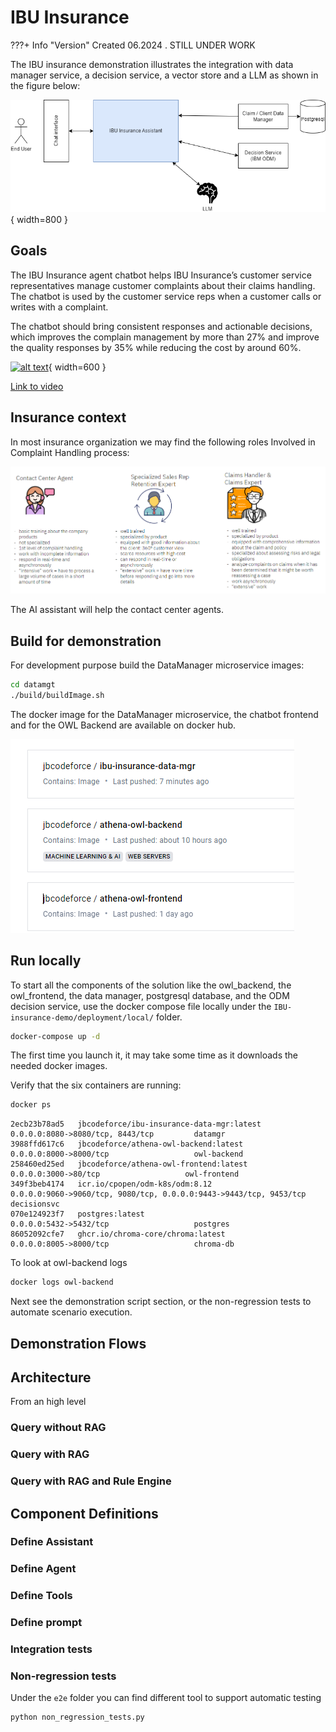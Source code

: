 # IBU Insurance

???+ Info "Version"
    Created 06.2024 . STILL UNDER WORK

The IBU insurance demonstration illustrates the integration with data manager service, a decision service, a vector store and a LLM as shown in the figure below:

![](./diagrams/ibu_ins_sys_ctx.drawio.png){ width=800 }

## Goals

The IBU Insurance agent chatbot helps IBU Insurance’s customer service representatives manage customer complaints about their claims handling. The chatbot is used by the customer service reps when a customer calls or writes with a complaint.

The chatbot should bring consistent responses and actionable decisions, which improves the complain management by more than 27% and improve the quality responses by 35% while reducing the cost by around 60%. 


[![alt text](https://img.youtube.com/vi/fGEU_obHM5M/0.jpg)](https://www.youtube.com/watch?v=fGEU_obHM5M){ width=600 }

[Link to video](https://www.youtube.com/watch?v=fGEU_obHM5M)


## Insurance context

In most insurance organization we may find the following roles Involved in Complaint Handling process:

![](./images/insurance/complaint-stakeholders.PNG)

The AI assistant will help the contact center agents.

## Build for demonstration

For development purpose build the DataManager microservice images:

```sh
cd datamgt
./build/buildImage.sh
```

The docker image for the DataManager microservice, the chatbot frontend and for the OWL Backend are available on docker hub.

![](./images/insurance/dock-hub-images.PNG)

## Run locally

To start all the components of the solution like the owl_backend, the owl_frontend, the data manager, postgresql database, and the ODM decision service, use the docker compose file locally under the `IBU-insurance-demo/deployment/local/` folder. 

```sh
docker-compose up -d 
```

The first time you launch it, it may take some time as it downloads the needed docker images.

Verify that the six containers are running:

```sh
docker ps
```

```
2ecb23b78ad5   jbcodeforce/ibu-insurance-data-mgr:latest  0.0.0.0:8080->8080/tcp, 8443/tcp         datamgr
3988ffd617c6   jbcodeforce/athena-owl-backend:latest      0.0.0.0:8000->8000/tcp                   owl-backend
258460ed25ed   jbcodeforce/athena-owl-frontend:latest      0.0.0.0:3000->80/tcp                   owl-frontend
349f3beb4174   icr.io/cpopen/odm-k8s/odm:8.12             0.0.0.0:9060->9060/tcp, 9080/tcp, 0.0.0.0:9443->9443/tcp, 9453/tcp   decisionsvc
070e124923f7   postgres:latest                            0.0.0.0:5432->5432/tcp                   postgres
86052092cfe7   ghcr.io/chroma-core/chroma:latest          0.0.0.0:8005->8000/tcp                   chroma-db
```

To look at owl-backend logs

```sh
docker logs owl-backend
```

Next see the demonstration script section, or the non-regression tests to automate scenario execution.


## Demonstration Flows


## Architecture

From an high level 



### Query without RAG


### Query with RAG

### Query with RAG and Rule Engine


## Component Definitions

### Define Assistant


### Define Agent

### Define Tools

### Define prompt

### Integration tests

### Non-regression tests

Under the `e2e` folder you can find different tool to support automatic testing

```
python non_regression_tests.py
```

